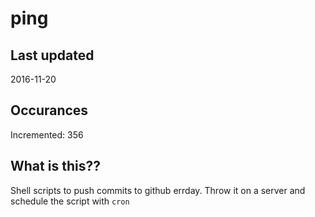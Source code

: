 # ping

## Last updated
2016-11-20

## Occurances
Incremented: 356

## What is this?? 
Shell scripts to push commits to github errday. Throw it on a server and schedule the script with `cron`
